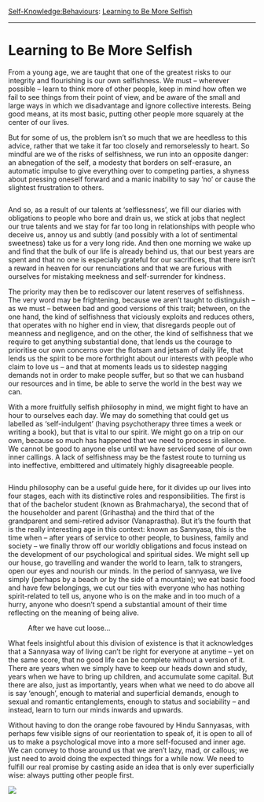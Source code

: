 [Self-Knowledge:](https://www.theschooloflife.com/thebookoflife/category/self-knowledge/)[Behaviours](https://www.theschooloflife.com/thebookoflife/category/self-knowledge/behaviours/): [Learning to Be More Selfish](https://www.theschooloflife.com/thebookoflife/learning-to-be-more-selfish/)

* * *

# Learning to Be More Selfish

From a young age, we are taught that one of the greatest risks to our integrity and flourishing is our own selfishness. We must – wherever possible – learn to think more of other people, keep in mind how often we fail to see things from their point of view, and be aware of the small and large ways in which we disadvantage and ignore collective interests. Being good means, at its most basic, putting other people more squarely at the center of our lives.

But for some of us, the problem isn’t so much that we are heedless to this advice, rather that we take it far too closely and remorselessly to heart. So mindful are we of the risks of selfishness, we run into an opposite danger: an abnegation of the self, a modesty that borders on self-erasure, an automatic impulse to give everything over to competing parties, a shyness about pressing oneself forward and a manic inability to say ‘no’ or cause the slightest frustration to others.

<figure class="wp-block-image"><img src="https://www.theschooloflife.com/thebookoflife/wp-content/uploads/2019/06/Greaves_Aman_I_Khas-1024x576.jpg" alt="" class="wp-image-23369"></figure>

And so, as a result of our talents at ‘selflessness’, we fill our diaries with obligations to people who bore and drain us, we stick at jobs that neglect our true talents and we stay for far too long in relationships with people who deceive us, annoy us and subtly (and possibly with a lot of sentimental sweetness) take us for a very long ride. And then one morning we wake up and find that the bulk of our life is already behind us, that our best years are spent and that no one is especially grateful for our sacrifices, that there isn’t a reward in heaven for our renunciations and that we are furious with ourselves for mistaking meekness and self-surrender for kindness.

The priority may then be to rediscover our latent reserves of selfishness. The very word may be frightening, because we aren’t taught to distinguish – as we must – between bad and good versions of this trait; between, on the one hand, the kind of selfishness that viciously exploits and reduces others, that operates with no higher end in view, that disregards people out of meanness and negligence, and on the other, the kind of selfishness that we require to get anything substantial done, that lends us the courage to prioritise our own concerns over the flotsam and jetsam of daily life, that lends us the spirit to be more forthright about our interests with people who claim to love us – and that at moments leads us to sidestep nagging demands not in order to make people suffer, but so that we can husband our resources and in time, be able to serve the world in the best way we can.

With a more fruitfully selfish philosophy in mind, we might fight to have an hour to ourselves each day. We may do something that could get us labelled as ‘self-indulgent’ (having psychotherapy three times a week or writing a book), but that is vital to our spirit. We might go on a trip on our own, because so much has happened that we need to process in silence. We cannot be good to anyone else until we have serviced some of our own inner callings. A lack of selfishness may be the fastest route to turning us into ineffective, embittered and ultimately highly disagreeable people.

<figure class="aligncenter"><img src="https://www.theschooloflife.com/thebookoflife/wp-content/uploads/2019/06/guru-purnima.jpg" alt="" class="wp-image-23384" srcset="https://www.theschooloflife.com/thebookoflife/wp-content/uploads/2019/06/guru-purnima.jpg 575w, https://www.theschooloflife.com/thebookoflife/wp-content/uploads/2019/06/guru-purnima-150x150.jpg 150w, https://www.theschooloflife.com/thebookoflife/wp-content/uploads/2019/06/guru-purnima-297x300.jpg 297w" sizes="(max-width: 575px) 100vw, 575px"></figure>

Hindu philosophy can be a useful guide here, for it divides up our lives into four stages, each with its distinctive roles and responsibilities. The first is that of the bachelor student (known as Brahmacharya), the second that of the householder and parent (Grihastha) and the third that of the grandparent and semi-retired advisor (Vanaprastha). But it’s the fourth that is the really interesting age in this context: known as Sannyasa, this is the time when – after years of service to other people, to business, family and society – we finally throw off our worldly obligations and focus instead on the development of our psychological and spiritual sides. We might sell up our house, go travelling and wander the world to learn, talk to strangers, open our eyes and nourish our minds. In the period of sannyasa, we live simply (perhaps by a beach or by the side of a mountain); we eat basic food and have few belongings, we cut our ties with everyone who has nothing spirit-related to tell us, anyone who is on the make and in too much of a hurry, anyone who doesn’t spend a substantial amount of their time reflecting on the meaning of being alive.

<figure class="aligncenter"><img src="https://www.theschooloflife.com/thebookoflife/wp-content/uploads/2019/06/sri-chaitanya-1.jpg" alt="" class="wp-image-23388" srcset="https://www.theschooloflife.com/thebookoflife/wp-content/uploads/2019/06/sri-chaitanya-1.jpg 552w, https://www.theschooloflife.com/thebookoflife/wp-content/uploads/2019/06/sri-chaitanya-1-213x300.jpg 213w" sizes="(max-width: 552px) 100vw, 552px"><figcaption>After we have cut loose…</figcaption></figure>

What feels insightful about this division of existence is that it acknowledges that a Sannyasa way of living can’t be right for everyone at anytime – yet on the same score, that no good life can be complete without a version of it. There are years when we simply have to keep our heads down and study, years when we have to bring up children, and accumulate some capital. But there are also, just as importantly, years when what we need to do above all is say ‘enough’, enough to material and superficial demands, enough to sexual and romantic entanglements, enough to status and sociability – and instead, learn to turn our minds inwards and upwards.

Without having to don the orange robe favoured by Hindu Sannyasas, with perhaps few visible signs of our reorientation to speak of, it is open to all of us to make a psychological move into a more self-focused and inner age. We can convey to those around us that we aren’t lazy, mad, or callous; we just need to avoid doing the expected things for a while now. We need to fulfill our real promise by casting aside an idea that is only ever superficially wise: always putting other people first.

[![](https://img.youtube.com/vi/YEH9yvhwfVg/0.jpg)](https://www.youtube.com/embed/YEH9yvhwfVg '')
&nbsp;&nbsp;  
